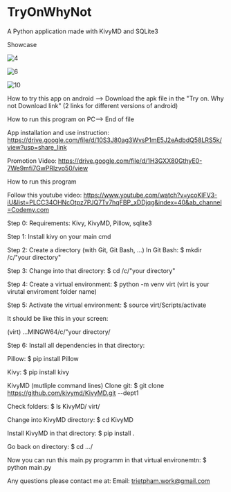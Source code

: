 # TryOnWhyNot
A Python application made with KivyMD and SQLite3

Showcase

![4](https://user-images.githubusercontent.com/122665327/217309038-28daca3c-65fd-4b38-a755-441b1df8ac99.jpg)


![6](https://user-images.githubusercontent.com/122665327/217309166-bb147def-a7af-4840-9680-7f7ca1ecd568.jpg)

![10](https://user-images.githubusercontent.com/122665327/217309268-f73b9c14-9ec5-4c6d-b3b8-924544867cb7.jpg)

How to try this app on android --> Download the apk file in the "Try on. Why not Download link" (2 links for different versions of android)

How to run this program on PC--> End of file

App installation and use instruction:
https://drive.google.com/file/d/10S3J80ag3WvsP1mE5J2eAdbdQ58LRS5k/view?usp=share_link

Promotion Video:
https://drive.google.com/file/d/1H3GXX80GthyE0-7We9mfi7GwPRlzvo50/view

How to run this program

Follow this youtube video:
https://www.youtube.com/watch?v=ycoKlFV3-iU&list=PLCC34OHNcOtpz7PJQ7Tv7hqFBP_xDDjqg&index=40&ab_channel=Codemy.com

Step 0:
Requirements: Kivy, KivyMD, Pillow, sqlite3

Step 1:
Install kivy on your main cmd

Step 2:
Create a directory (with Git, Git Bash, ...)
In Git Bash:
$ mkdir /c/"your directory"

Step 3:
Change into that directory:
$ cd /c/"your directory"

Step 4:
Create a virtual environment:
$ python -m venv virt 
(virt is your virutal enviroment folder name)

Step 5:
Activate the virtual environment:
$ source virt/Scripts/activate

It should be like this in your screen:

(virt)
...MINGW64/c/"your directory/

Step 6:
Install all dependencies in that directory:

Pillow:
$ pip install Pillow

Kivy:
$ pip install kivy

KivyMD (mutliple command lines)
Clone git:
$ git clone https://github.com/kivymd/KivyMD.git --dept1

Check folders:
$ ls
KivyMD/ virt/

Change into KivyMD directory:
$ cd KivyMD

Install KivyMD in that directory:
$ pip install .

Go back on directory:
$ cd .../

Now you can run this main.py programm in that virtual environemtn:
$ python main.py

Any questions please contact me at:
Email: trietpham.work@gmail.com



